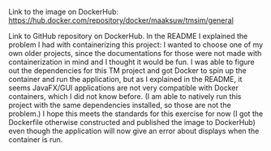 Link to the image on DockerHub: https://hub.docker.com/repository/docker/maaksuw/tmsim/general

Link to GitHub repository on DockerHub. In the README I explained the problem I had with containerizing this project: I wanted to choose one of my own older projects, since the documentations for those were not made with containerization in mind and I thought it would be fun. I was able to figure out the dependencies for this TM project and got Docker to spin up the container and run the application, but as I explained in the README, it seems JavaFX/GUI applications are not very compatible with Docker containers, which I did not know before. (I am able to natively run this project with the same dependencies installed, so those are not the problem.) I hope this meets the standards for this exercise for now (I got the Dockerfile otherwise constructed and published the image to DockerHub) even though the application will now give an error about displays when the container is run.
